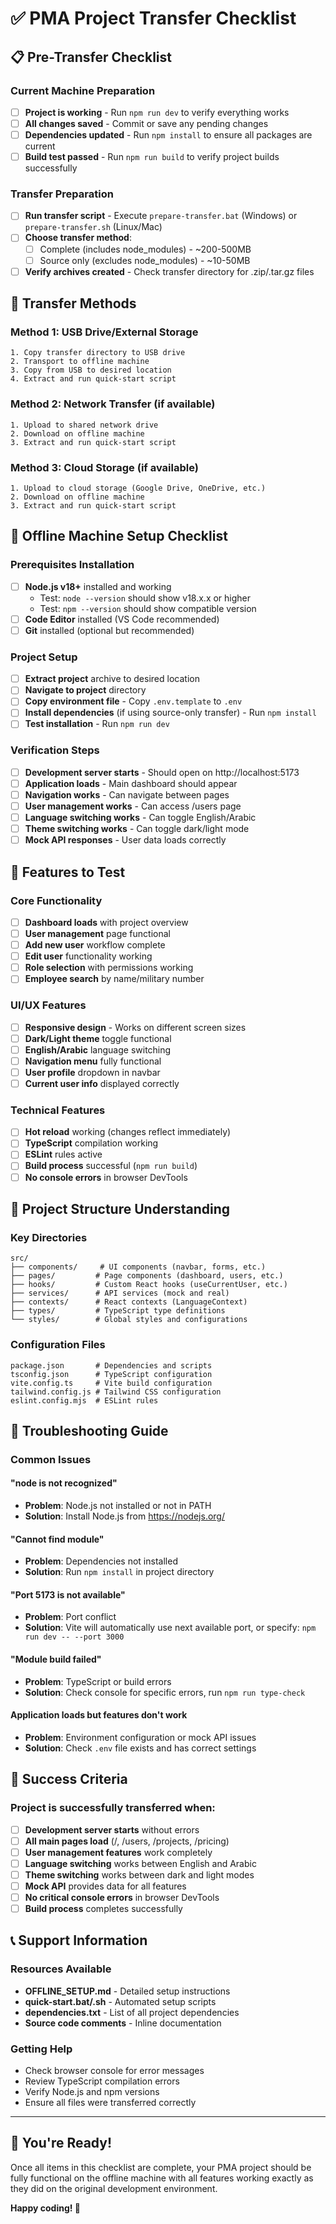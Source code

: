 # ✅ PMA Project Transfer Checklist

## 📋 Pre-Transfer Checklist

### Current Machine Preparation
- [ ] **Project is working** - Run `npm run dev` to verify everything works
- [ ] **All changes saved** - Commit or save any pending changes
- [ ] **Dependencies updated** - Run `npm install` to ensure all packages are current
- [ ] **Build test passed** - Run `npm run build` to verify project builds successfully

### Transfer Preparation
- [ ] **Run transfer script** - Execute `prepare-transfer.bat` (Windows) or `prepare-transfer.sh` (Linux/Mac)
- [ ] **Choose transfer method**:
  - [ ] Complete (includes node_modules) - ~200-500MB
  - [ ] Source only (excludes node_modules) - ~10-50MB
- [ ] **Verify archives created** - Check transfer directory for .zip/.tar.gz files

## 🚚 Transfer Methods

### Method 1: USB Drive/External Storage
```
1. Copy transfer directory to USB drive
2. Transport to offline machine
3. Copy from USB to desired location
4. Extract and run quick-start script
```

### Method 2: Network Transfer (if available)
```
1. Upload to shared network drive
2. Download on offline machine
3. Extract and run quick-start script
```

### Method 3: Cloud Storage (if available)
```
1. Upload to cloud storage (Google Drive, OneDrive, etc.)
2. Download on offline machine
3. Extract and run quick-start script
```

## 🎯 Offline Machine Setup Checklist

### Prerequisites Installation
- [ ] **Node.js v18+** installed and working
  - Test: `node --version` should show v18.x.x or higher
  - Test: `npm --version` should show compatible version
- [ ] **Code Editor** installed (VS Code recommended)
- [ ] **Git** installed (optional but recommended)

### Project Setup
- [ ] **Extract project** archive to desired location
- [ ] **Navigate to project** directory
- [ ] **Copy environment file** - Copy `.env.template` to `.env`
- [ ] **Install dependencies** (if using source-only transfer) - Run `npm install`
- [ ] **Test installation** - Run `npm run dev`

### Verification Steps
- [ ] **Development server starts** - Should open on http://localhost:5173
- [ ] **Application loads** - Main dashboard should appear
- [ ] **Navigation works** - Can navigate between pages
- [ ] **User management works** - Can access /users page
- [ ] **Language switching works** - Can toggle English/Arabic
- [ ] **Theme switching works** - Can toggle dark/light mode
- [ ] **Mock API responses** - User data loads correctly

## 🔧 Features to Test

### Core Functionality
- [ ] **Dashboard loads** with project overview
- [ ] **User management** page functional
- [ ] **Add new user** workflow complete
- [ ] **Edit user** functionality working
- [ ] **Role selection** with permissions working
- [ ] **Employee search** by name/military number

### UI/UX Features
- [ ] **Responsive design** - Works on different screen sizes
- [ ] **Dark/Light theme** toggle functional
- [ ] **English/Arabic** language switching
- [ ] **Navigation menu** fully functional
- [ ] **User profile** dropdown in navbar
- [ ] **Current user info** displayed correctly

### Technical Features
- [ ] **Hot reload** working (changes reflect immediately)
- [ ] **TypeScript** compilation working
- [ ] **ESLint** rules active
- [ ] **Build process** successful (`npm run build`)
- [ ] **No console errors** in browser DevTools

## 📁 Project Structure Understanding

### Key Directories
```
src/
├── components/     # UI components (navbar, forms, etc.)
├── pages/         # Page components (dashboard, users, etc.)
├── hooks/         # Custom React hooks (useCurrentUser, etc.)
├── services/      # API services (mock and real)
├── contexts/      # React contexts (LanguageContext)
├── types/         # TypeScript type definitions
└── styles/        # Global styles and configurations
```

### Configuration Files
```
package.json       # Dependencies and scripts
tsconfig.json      # TypeScript configuration
vite.config.ts     # Vite build configuration
tailwind.config.js # Tailwind CSS configuration
eslint.config.mjs  # ESLint rules
```

## 🚨 Troubleshooting Guide

### Common Issues

#### "node is not recognized"
- **Problem**: Node.js not installed or not in PATH
- **Solution**: Install Node.js from https://nodejs.org/

#### "Cannot find module"
- **Problem**: Dependencies not installed
- **Solution**: Run `npm install` in project directory

#### "Port 5173 is not available"
- **Problem**: Port conflict
- **Solution**: Vite will automatically use next available port, or specify: `npm run dev -- --port 3000`

#### "Module build failed"
- **Problem**: TypeScript or build errors
- **Solution**: Check console for specific errors, run `npm run type-check`

#### Application loads but features don't work
- **Problem**: Environment configuration or mock API issues
- **Solution**: Check `.env` file exists and has correct settings

## 🎯 Success Criteria

### Project is successfully transferred when:
- [ ] **Development server starts** without errors
- [ ] **All main pages load** (/, /users, /projects, /pricing)
- [ ] **User management features** work completely
- [ ] **Language switching** works between English and Arabic
- [ ] **Theme switching** works between dark and light modes
- [ ] **Mock API** provides data for all features
- [ ] **No critical console errors** in browser DevTools
- [ ] **Build process** completes successfully

## 📞 Support Information

### Resources Available
- **OFFLINE_SETUP.md** - Detailed setup instructions
- **quick-start.bat/.sh** - Automated setup scripts
- **dependencies.txt** - List of all project dependencies
- **Source code comments** - Inline documentation

### Getting Help
- Check browser console for error messages
- Review TypeScript compilation errors
- Verify Node.js and npm versions
- Ensure all files were transferred correctly

---

## 🎉 You're Ready!

Once all items in this checklist are complete, your PMA project should be fully functional on the offline machine with all features working exactly as they did on the original development environment.

**Happy coding! 🚀**
